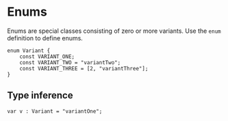 # Enums

Enums are special classes consisting of zero or more variants. Use the `enum` definition to define enums.

```
enum Variant {
    const VARIANT_ONE;
    const VARIANT_TWO = "variantTwo";
    const VARIANT_THREE = [2, "variantThree"];
}
```

## Type inference

```
var v : Variant = "variantOne";
```